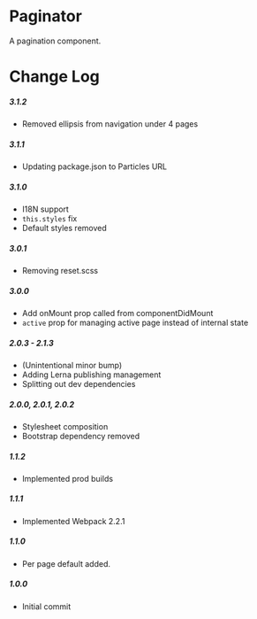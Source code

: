 # Paginator

A pagination component.

# Change Log

##### 3.1.2
- Removed ellipsis from navigation under 4 pages

##### 3.1.1
- Updating package.json to Particles URL

##### 3.1.0
- I18N support
- `this.styles` fix
- Default styles removed

##### 3.0.1
- Removing reset.scss

##### 3.0.0
- Add onMount prop called from componentDidMount
- `active` prop for managing active page instead of internal state
##### 2.0.3 - 2.1.3
- (Unintentional minor bump)
- Adding Lerna publishing management
- Splitting out dev dependencies

##### 2.0.0, 2.0.1, 2.0.2
- Stylesheet composition
- Bootstrap dependency removed

##### 1.1.2
- Implemented prod builds

##### 1.1.1
- Implemented Webpack 2.2.1

##### 1.1.0
- Per page default added.

##### 1.0.0
- Initial commit
